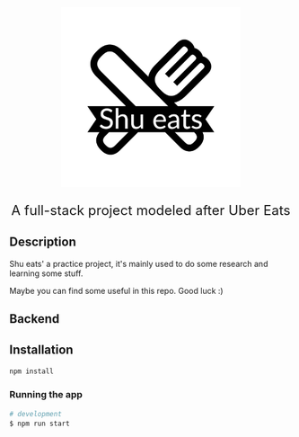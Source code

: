 <p align="center">
  <img src="./doc/images/logos_black.png" width="320" alt="Shu Eats Logo" />
</p>

<p align="center" style="font-size: 24px">A full-stack project modeled after Uber Eats</p>

## Description

Shu eats' a practice project, it's mainly used to do some research and learning some stuff.

Maybe you can find some useful in this repo. Good luck :)

## Backend

## Installation

```bash
npm install
```

### Running the app

```bash
# development
$ npm run start
```
